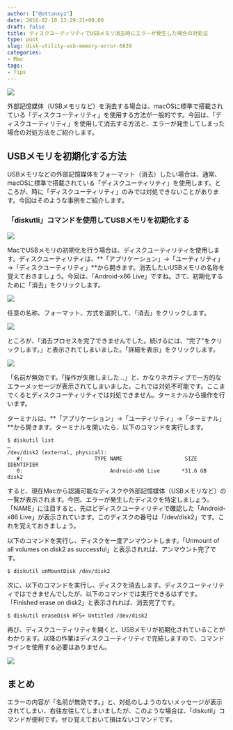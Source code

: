 ```yaml
---
author: ["@ottanxyz"]
date: 2016-02-10 13:29:21+00:00
draft: false
title: ディスクユーティリティでUSBメモリ消去時にエラーが発生した場合の対処法
type: post
slug: disk-utility-usb-memory-error-6839
categories:
- Mac
tags:
- Tips
---
```


![](/uploads/2016/02/160210-56bb33959e848-1.jpg)






外部記憶媒体（USBメモリなど）を消去する場合は、macOSに標準で搭載されている「ディスクユーティリティ」を使用する方法が一般的です。今回は、「ディスクユーティリティ」を使用して消去する方法と、エラーが発生してしまった場合の対処方法をご紹介します。





## USBメモリを初期化する方法





USBメモリなどの外部記憶媒体をフォーマット（消去）したい場合は、通常、macOSに標準で搭載されている「ディスクユーティリティ」を使用します。ところが、時に「ディスクユーティリティ」のみでは対処できないことがあります。今回はそのような事例をご紹介します。





### 「diskutli」コマンドを使用してUSBメモリを初期化する





![](/uploads/2016/02/160210-56bb33662fc54-1.png)






MacでUSBメモリの初期化を行う場合は、ディスクユーティリティを使用します。ディスクユーティリティは、**「アプリケーション」→「ユーティリティ」→「ディスクユーティリティ」**から開きます。消去したいUSBメモリの名称を覚えておきましょう。今回は、「Android-x86 Live」ですね。さて、初期化するために「消去」をクリックします。





![](/uploads/2016/02/160210-56bb3370611ef-1.png)






任意の名称、フォーマット、方式を選択して、「消去」をクリックします。





![](/uploads/2016/02/160210-56bb337a8c1e5-1.png)






ところが、「消去プロセスを完了できませんでした。続けるには、"完了"をクリックします。」と表示されてしまいました。「詳細を表示」をクリックします。





![](/uploads/2016/02/160210-56bb3383d8135-1.png)






「名前が無効です。「操作が失敗しました…」と、かなりネガティブで一方的なエラーメッセージが表示されてしまいました。これでは対処不可能です。ここまでくるとディスクユーティリティでは対処できません。ターミナルから操作を行います。





ターミナルは、**「アプリケーション」→「ユーティリティ」→「ターミナル」**から開きます。ターミナルを開いたら、以下のコマンドを実行します。




    
    $ diskutil list
    …
    /dev/disk2 (external, physical):
       #:                       TYPE NAME                    SIZE       IDENTIFIER
       0:                            Android-x86 Live       *31.6 GB    disk2





すると、現在Macから認識可能なディスクや外部記憶媒体（USBメモリなど）の一覧が表示されます。今回、エラーが発生したディスクを特定しましょう。「NAME」に注目すると、先ほどディスクユーティリティで確認した「Android-x86 Live」が表示されています。このディスクの番号は「/dev/disk2」です。これを覚えておきましょう。





以下のコマンドを実行し、ディスクを一度アンマウントします。「Unmount of all volumes on disk2  as successful」と表示されれば、アンマウント完了です。




    
    $ diskutil unMountDisk /dev/disk2





次に、以下のコマンドを実行し、ディスクを消去します。ディスクユーティリティではできませんでしたが、以下のコマンドでは実行できるはずです。「Finished erase on disk2」と表示されれば、消去完了です。




    
    $ diskutil eraseDisk HFS+ Untitled /dev/disk2





再び、ディスクユーティリティを開くと、USBメモリが初期化されていることがわかります。以降の作業はディスクユーティリティで完結しますので、コマンドラインを使用する必要はありません。





![](/uploads/2016/02/160210-56bb338cb5add.png)






## まとめ





エラーの内容が「名前が無効です。」と、対処のしようのないメッセージが表示されてしまい、右往左往してしまいましたが、このような場合は、「diskutil」コマンドが便利です。ぜひ覚えておいて損はないコマンドです。
